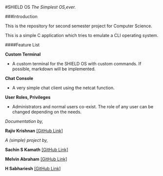 #SHIELD OS
*The Simplest OS,ever.*

###Introduction

This is the repository for second semester project for Computer Science.

This is a simple C application which tries to emulate a CLI operating system.


####Feature List

**Custom Terminal**

* A custom terminal for the SHIELD OS with custom commands. If possible, markdown will be implemented.


**Chat Console**

* A very simple chat client using the netcat function.


**User Roles, Privileges**

* Administrators and normal users co-exist. The role of any user can be changed depending on the needs.

*Documentation by,*

**Rajiv Krishnan**  	   [[GitHub Link]](https://github.com)

*A (simple) project by,*

**Sachin S Kamath** 	   [[GitHub Link]](https://github.com/sachinkamath)

**Melvin Abraham**	     [[GitHub Link]](https://github.com/melvinabraham)

**H Sabhariesh**    	   [[GitHub Link]](https://github.com/shariharasudan)



